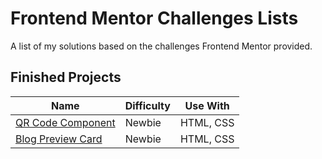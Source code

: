 
# Frontend Mentor Challenges Lists

A list of my solutions based on the challenges Frontend Mentor provided.


## Finished Projects

Name  | Difficulty | Use With
------------- | ------------- | -------------|
[QR Code Component](./qr-code-component-main/index.html) | Newbie | HTML, CSS |
[Blog Preview Card](./blog-preview-card-main/index.html) | Newbie | HTML, CSS |
